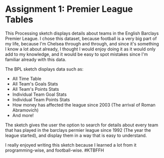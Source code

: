 # Assignment 1: Premier League Tables


This Processing sketch displays details about teams in the English Barclays Premier League. I chose this dataset, because football is a very big part of my life, because I'm Chelsea through and through, and since it's something I know a lot about already, I thought I would enjoy doing it as it would only add to my knowledge, and it would be easy to spot mistakes since I'm familiar already with this data.

The BPL sketch displays data such as:
- All Time Table
- All Team's Goals Stats
- All Team's Points Stats
- Individual Team Goal Stats
- Individual Team Points Stats
- How money has affected the league since 2003 (The arrival of Roman Abramovich)
- And more!

The sketch gives the user the option to search for details about every team that has played in the barclays permier league since 1992 (The year the league started), and display them in a way that is easy to understand.

I really enjoyed writing this sketch because I learned a lot from it programming-wise, and football-wise. #KTBFFH
